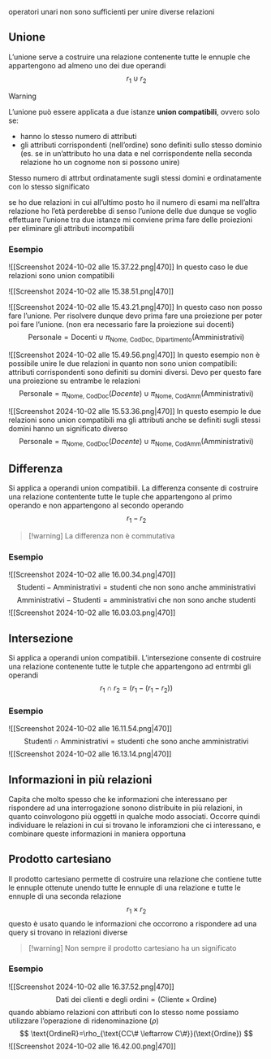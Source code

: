 operatori unari non sono sufficienti per unire diverse relazioni

## Unione
L’unione serve a costruire una relazione contenente tutte le ennuple che appartengono ad almeno uno dei due operandi
$$
r_{1} \cup r_{2}
$$
> [!warning]
> L’unione può essere applicata a due istanze **union compatibili**, ovvero solo se:
> - hanno lo stesso numero di attributi
> - gli attributi corrispondenti (nell’ordine) sono definiti sullo stesso dominio (es. se in un’attributo ho una data e nel corrispondente nella seconda relazione ho un cognome non si possono unire)
> 
> Stesso numero di attrbut ordinatamente sugli stessi domini e ordinatamente con lo stesso significato

se ho due relazioni in cui all’ultimo posto ho il numero di esami ma nell’altra relazione ho l’età perderebbe di senso l’unione delle due
dunque se voglio effettuare l’unione tra due istanze mi conviene prima fare delle proiezioni per eliminare gli attributi incompatibili

### Esempio
![[Screenshot 2024-10-02 alle 15.37.22.png|470]]
In questo caso le due relazioni sono union compatibili

![[Screenshot 2024-10-02 alle 15.38.51.png|470]]


![[Screenshot 2024-10-02 alle 15.43.21.png|470]]
In questo caso non posso fare l’unione. Per risolvere dunque devo prima fare una proiezione per poter poi fare l’unione. (non era necessario fare la proiezione sui docenti)
$$
\text{Personale}=\text{Docenti}\cup \pi_{\text{Nome, CodDoc, Dipartimento}}(\text{Amministrativi})
$$


![[Screenshot 2024-10-02 alle 15.49.56.png|470]]
In questo esempio non è possibile unire le due relazioni in quanto non sono union compatibili: attributi corrispondenti sono definiti su domini diversi. Devo per questo fare una proiezione su entrambe le relazioni
$$
\text{Personale} = \pi_{\text{Nome, CodDoc}}(Docente)\cup \pi_{\text{Nome,  CodAmm}}(\text{Amministrativi})
$$

![[Screenshot 2024-10-02 alle 15.53.36.png|470]]
In questo esempio le due relazioni sono union compatibili ma gli attributi anche se definiti sugli stessi domini hanno un significato diverso
$$
\text{Personale} = \pi_{\text{Nome, CodDoc}}(Docente)\cup \pi_{\text{Nome,  CodAmm}}(\text{Amministrativi})
$$

## Differenza
Si applica a operandi union compatibili. La differenza consente di costruire una relazione contentente tutte le tuple che appartengono al primo operando e non appartengono al secondo operando
$$
r_{1}-r_{2}
$$
>[!warning] La differenza non è commutativa

### Esempio
![[Screenshot 2024-10-02 alle 16.00.34.png|470]]
$$
\text{Studenti}-\text{Amministrativi}=\text{studenti  che non sono anche amministrativi}
$$
$$
\text{Amministrativi} - \text{Studenti} = \text{amministrativi che non sono anche studenti}
$$
![[Screenshot 2024-10-02 alle 16.03.03.png|470]]


## Intersezione
Si applica a operandi union compatibili. L’intersezione consente di costruire una relazione contenente tutte le tutple che appartengono  ad entrmbi gli operandi
$$
r_{1}\cap r_{2}=(r_{1}-(r_{1}-r_{2}))
$$
### Esempio
![[Screenshot 2024-10-02 alle 16.11.54.png|470]]
$$
\text{Studenti}\cap \text{Amministrativi} = \text{studenti che sono anche amministrativi}
$$
![[Screenshot 2024-10-02 alle 16.13.14.png|470]]


## Informazioni in più relazioni
Capita che molto spesso che ke informazioni che interessano per rispondere ad una interrogazione sonono distribuite in più relazioni, in quanto coinvologono più oggetti in qualche modo associati. Occorre quindi individuare le relazioni in cui si trovano le inforamzioni che ci interessano, e combinare queste informazioni in maniera opportuna

## Prodotto cartesiano
Il prodotto cartesiano permette di costruire una relazione che contiene tutte le ennuple ottenute unendo tutte le ennuple di una relazione e tutte le ennuple di una seconda relazione
$$
r_{1}\times r_{2}
$$
questo è usato quando le informazioni che occorrono a rispondere ad una query si trovano in relazioni diverse

> [!warning] Non sempre il prodotto cartesiano ha un significato

### Esempio
![[Screenshot 2024-10-02 alle 16.37.52.png|470]]
$$
\text{Dati dei clienti e degli ordini}=(\text{Cliente}\times \text{Ordine})
$$
quando abbiamo relazioni con attributi con lo stesso nome possiamo utilizzare l’operazione di ridenominazione ($\rho$)
$$
\text{OrdineR}=\rho_{\text{CC\# \leftarrow C\#}}(\text{Ordine})
$$
![[Screenshot 2024-10-02 alle 16.42.00.png|470]]
